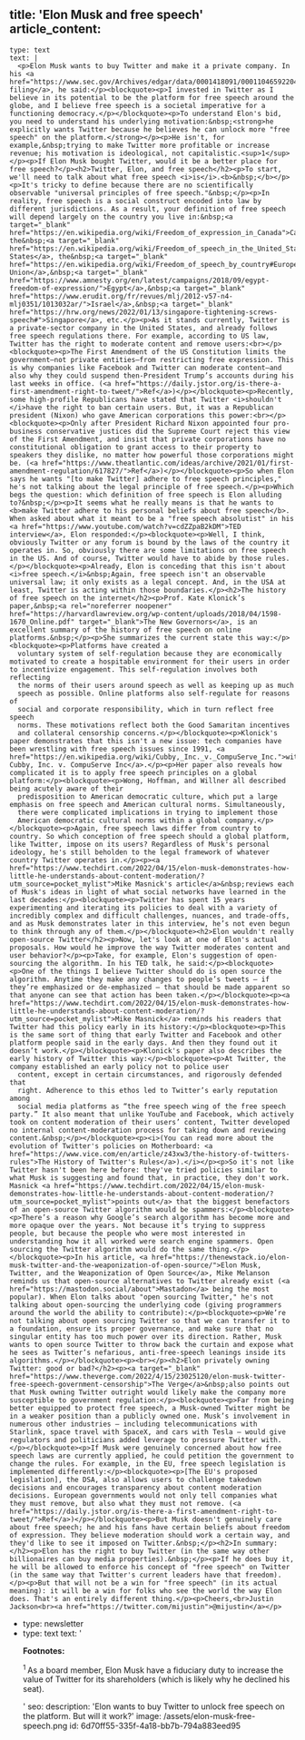 title: 'Elon Musk and free speech'
article_content:
  -
    type: text
    text: |
      <p>Elon Musk wants to buy Twitter and make it a private company. In his <a href="https://www.sec.gov/Archives/edgar/data/0001418091/000110465922045641/tm2212748d1_sc13da.htm">SEC filing</a>, he said:</p><blockquote><p>I invested in Twitter as I believe in its potential to be the platform for free speech around the globe, and I believe free speech is a societal imperative for a functioning democracy.</p></blockquote><p>To understand Elon's bid, you need to understand his underlying motivation:&nbsp;<strong>he explicitly wants Twitter because he believes he can unlock more "free speech" on the platform.</strong></p><p>He isn't, for example,&nbsp;trying to make Twitter more profitable or increase revenue; his motivation is ideological, not capitalistic.<sup>1</sup></p><p>If Elon Musk bought Twitter, would it be a better place for free speech?</p><h2>Twitter, Elon, and free speech</h2><p>To start, we'll need to talk about what free speech <i>is</i>.<b>&nbsp;</b></p><p>It's tricky to define because there are no scientifically observable "universal principles of free speech."&nbsp;</p><p>In reality, free speech is a social construct encoded into law by different jurisdictions. As a result, your definition of free speech will depend largely on the country you live in:&nbsp;<a target="_blank" href="https://en.wikipedia.org/wiki/Freedom_of_expression_in_Canada">Canada</a>, the&nbsp;<a target="_blank" href="https://en.wikipedia.org/wiki/Freedom_of_speech_in_the_United_States">United States</a>, the&nbsp;<a target="_blank" href="https://en.wikipedia.org/wiki/Freedom_of_speech_by_country#Europe">European Union</a>,&nbsp;<a target="_blank" href="https://www.amnesty.org/en/latest/campaigns/2018/09/egypt-freedom-of-expression/">Egypt</a>,&nbsp;<a target="_blank" href="https://www.erudit.org/fr/revues/mlj/2012-v57-n4-mlj0351/1013032ar/">Israel</a>,&nbsp;<a target="_blank" href="https://hrw.org/news/2022/01/13/singapore-tightening-screws-speech#">Singapore</a>, etc.</p><p>As it stands currently, Twitter is a private-sector company in the United States, and already follows free speech regulations there. For example, according to US law, Twitter has the right to moderate content and remove users:<br></p><blockquote><p>The First Amendment of the US Constitution limits the government—not private entities—from restricting free expression. This is why companies like Facebook and Twitter can moderate content—and also why they could suspend then-President Trump’s accounts during his last weeks in office. (<a href="https://daily.jstor.org/is-there-a-first-amendment-right-to-tweet/">Ref</a>)</p></blockquote><p>Recently, some high-profile Republicans have stated that Twitter <i>shouldn't </i>have the right to ban certain users. But, it was a Republican president (Nixon) who gave American corporations this power:<br></p><blockquote><p>Only after President Richard Nixon appointed four pro-business conservative justices did the Supreme Court reject this view of the First Amendment, and insist that private corporations have no constitutional obligation to grant access to their property to speakers they dislike, no matter how powerful those corporations might be. (<a href="https://www.theatlantic.com/ideas/archive/2021/01/first-amendment-regulation/617827/">Ref</a>)</p></blockquote><p>So when Elon says he wants "[to make Twitter] adhere to free speech principles," he's not talking about the legal principle of free speech.</p><p>Which begs the question: which definition of free speech is Elon alluding to?&nbsp;</p><p>It seems what he really means is that he wants to <b>make Twitter adhere to his personal beliefs about free speech</b>. When asked about what it meant to be a "free speech absolutist" in his <a href="https://www.youtube.com/watch?v=cdZZpaB2kDM">TED interview</a>, Elon responded:</p><blockquote><p>Well, I think, obviously Twitter or any forum is bound by the laws of the country it operates in. So, obviously there are some limitations on free speech in the US. And of course, Twitter would have to abide by those rules.</p></blockquote><p>Already, Elon is conceding that this isn't about <i>free speech.</i>&nbsp;Again, free speech isn't an observable universal law; it only exists as a legal concept. And, in the USA at least, Twitter is acting within those boundaries.</p><h2>The history of free speech on the internet</h2><p>Prof. Kate Klonick’s paper,&nbsp;<a rel="noreferrer noopener" href="https://harvardlawreview.org/wp-content/uploads/2018/04/1598-1670_Online.pdf" target="_blank">The New Governors</a>, is an excellent summary of the history of free speech on online platforms.&nbsp;</p><p>She summarizes the current state this way:</p><blockquote><p>Platforms have created a
      voluntary system of self-regulation because they are economically motivated to create a hospitable environment for their users in order to incentivize engagement. This self-regulation involves both reflecting
      the norms of their users around speech as well as keeping up as much
      speech as possible. Online platforms also self-regulate for reasons of
      social and corporate responsibility, which in turn reflect free speech
      norms. These motivations reflect both the Good Samaritan incentives
      and collateral censorship concerns.</p></blockquote><p>Klonick's paper demonstrates that this isn't a new issue: tech companies have been wrestling with free speech issues since 1991, <a href="https://en.wikipedia.org/wiki/Cubby,_Inc._v._CompuServe_Inc.">with Cubby, Inc. v. CompuServe Inc</a>.</p><p>Her paper also reveals how complicated it is to apply free speech principles on a global platform:</p><blockquote><p>Wong, Hoffman, and Willner all described being acutely aware of their
      predisposition to American democratic culture, which put a large emphasis on free speech and American cultural norms. Simultaneously,
      there were complicated implications in trying to implement those
      American democratic cultural norms within a global company.</p></blockquote><p>Again, free speech laws differ from country to country. So which conception of free speech should a global platform, like Twitter, impose on its users? Regardless of Musk's personal ideology, he's still beholden to the legal framework of whatever country Twitter operates in.</p><p><a href="https://www.techdirt.com/2022/04/15/elon-musk-demonstrates-how-little-he-understands-about-content-moderation/?utm_source=pocket_mylist">Mike Masnick's article</a>&nbsp;reviews each of Musk's ideas in light of what social networks have learned in the last decades:</p><blockquote><p>Twitter has spent 15 years experimenting and iterating its policies to deal with a variety of incredibly complex and difficult challenges, nuances, and trade-offs, and as Musk demonstrates later in this interview, he’s not even begun to think through any of them.</p></blockquote><h2>Elon wouldn't really open-source Twitter</h2><p>Now, let's look at one of Elon's actual proposals. How would he improve the way Twitter moderates content and user behavior?</p><p>Take, for example, Elon's suggestion of open-sourcing the algorithm. In his TED talk, he said:</p><blockquote><p>One of the things I believe Twitter should do is open source the algorithm. Anytime they make any changes to people’s tweets — if they’re emphasized or de-emphasized — that should be made apparent so that anyone can see that action has been taken.</p></blockquote><p><a href="https://www.techdirt.com/2022/04/15/elon-musk-demonstrates-how-little-he-understands-about-content-moderation/?utm_source=pocket_mylist">Mike Masnick</a> reminds his readers that Twitter had this policy early in its history:</p><blockquote><p>This is the same sort of thing that early Twitter and Facebook and other platform people said in the early days. And then they found out it doesn’t work.</p></blockquote><p>Klonick's paper also describes the early history of Twitter this way:</p><blockquote><p>At Twitter, the company established an early policy not to police user
      content, except in certain circumstances, and rigorously defended that
      right. Adherence to this ethos led to Twitter’s early reputation among
      social media platforms as “the free speech wing of the free speech party.” It also meant that unlike YouTube and Facebook, which actively took on content moderation of their users’ content, Twitter developed no internal content-moderation process for taking down and reviewing content.&nbsp;</p></blockquote><p><i>(You can read more about the evolution of Twitter's policies on Motherboard: <a href="https://www.vice.com/en/article/z43xw3/the-history-of-twitters-rules">The History of Twitter's Rules</a>).</i></p><p>So it's not like Twitter hasn't been here before: they've tried policies similar to what Musk is suggesting and found that, in practice, they don't work. Masnick <a href="https://www.techdirt.com/2022/04/15/elon-musk-demonstrates-how-little-he-understands-about-content-moderation/?utm_source=pocket_mylist">points out</a> that the biggest benefactors of an open-source Twitter algorithm would be spammers:</p><blockquote><p>There’s a reason why Google’s search algorithm has become more and more opaque over the years. Not because it’s trying to suppress people, but because the people who were most interested in understanding how it all worked were search engine spammers. Open sourcing the Twitter algorithm would do the same thing.</p></blockquote><p>In his article, <a href="https://thenewstack.io/elon-musk-twitter-and-the-weaponization-of-open-source/">Elon Musk, Twitter, and the Weaponization of Open Source</a>, Mike Melanson reminds us that open-source alternatives to Twitter already exist (<a href="https://mastodon.social/about">Mastadon</a> being the most popular). When Elon talks about "open sourcing Twitter," he's not talking about open-sourcing the underlying code (giving programmers around the world the ability to contribute):</p><blockquote><p>We’re not talking about open sourcing Twitter so that we can transfer it to a foundation, ensure its proper governance, and make sure that no singular entity has too much power over its direction. Rather, Musk wants to open source Twitter to throw back the curtain and expose what he sees as Twitter’s nefarious, anti-free-speech leanings inside its algorithms.</p></blockquote><p><br></p><h2>Elon privately owning Twitter: good or bad?</h2><p><a target="_blank" href="https://www.theverge.com/2022/4/15/23025120/elon-musk-twitter-free-speech-government-censorship">The Verge</a>&nbsp;also points out that Musk owning Twitter outright would likely make the company more susceptible to government regulation:</p><blockquote><p>Far from being better equipped to protect free speech, a Musk-owned Twitter might be in a weaker position than a publicly owned one. Musk’s involvement in numerous other industries — including telecommunications with Starlink, space travel with SpaceX, and cars with Tesla — would give regulators and politicians added leverage to pressure Twitter with.</p></blockquote><p>If Musk were genuinely concerned about how free speech laws are currently applied, he could petition the government to change the rules. For example, in the EU, free speech legislation is implemented differently:</p><blockquote><p>[The EU's proposed legislation], the DSA, also allows users to challenge takedown decisions and encourages transparency about content moderation decisions. European governments would not only tell companies what they must remove, but also what they must not remove. (<a href="https://daily.jstor.org/is-there-a-first-amendment-right-to-tweet/">Ref</a>)</p></blockquote><p>But Musk doesn't genuinely care about free speech; he and his fans have certain beliefs about freedom of expression. They believe moderation should work a certain way, and they'd like to see it imposed on Twitter.&nbsp;</p><h2>In summary:</h2><p>Elon has the right to buy Twitter (in the same way other billionaires can buy media properties).&nbsp;</p><p>If he does buy it, he will be allowed to enforce his concept of "free speech" on Twitter (in the same way that Twitter's current leaders have that freedom).</p><p>But that will not be a win for "free speech" (in its actual meaning): it will be a win for folks who see the world the way Elon does. That's an entirely different thing.</p><p>Cheers,<br>Justin Jackson<br><a href="https://twitter.com/mijustin">@mijustin</a></p>
  -
    type: newsletter
  -
    type: text
    text: '<p><b>Footnotes:</b></p><p><sup>1&nbsp;</sup>As a board member, Elon Musk have a fiduciary duty to increase the value of Twitter for its shareholders (which is likely why he declined his seat).</p>'
seo:
  description: 'Elon wants to buy Twitter to unlock free speech on the platform. But will it work?'
  image: /assets/elon-musk-free-speech.png
id: 6d70ff55-335f-4a18-bb7b-794a883eed95
